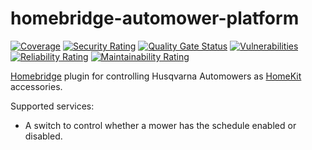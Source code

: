 # homebridge-automower-platform
[![Coverage](https://sonarcloud.io/api/project_badges/measure?project=homebridge-automower-platform&metric=coverage)](https://sonarcloud.io/summary/new_code?id=homebridge-automower-platform) [![Security Rating](https://sonarcloud.io/api/project_badges/measure?project=homebridge-automower-platform&metric=security_rating)](https://sonarcloud.io/summary/new_code?id=homebridge-automower-platform) [![Quality Gate Status](https://sonarcloud.io/api/project_badges/measure?project=homebridge-automower-platform&metric=alert_status)](https://sonarcloud.io/summary/new_code?id=homebridge-automower-platform) [![Vulnerabilities](https://sonarcloud.io/api/project_badges/measure?project=homebridge-automower-platform&metric=vulnerabilities)](https://sonarcloud.io/summary/new_code?id=homebridge-automower-platform) [![Reliability Rating](https://sonarcloud.io/api/project_badges/measure?project=homebridge-automower-platform&metric=reliability_rating)](https://sonarcloud.io/summary/new_code?id=homebridge-automower-platform) [![Maintainability Rating](https://sonarcloud.io/api/project_badges/measure?project=homebridge-automower-platform&metric=sqale_rating)](https://sonarcloud.io/summary/new_code?id=homebridge-automower-platform)

[Homebridge](https://github.com/homebridge/homebridge) plugin for controlling Husqvarna Automowers as [HomeKit](https://www.apple.com/ios/home/) accessories.

Supported services:
- A switch to control whether a mower has the schedule enabled or disabled.